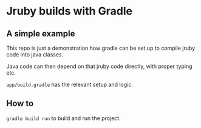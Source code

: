 # Jruby builds with Gradle
## A simple example

This repo is just a demonstration how gradle can be set up to compile jruby code into java classes.

Java code can then depend on that jruby code directly, with proper typing etc.

`app/build.gradle` has the relevant setup and logic. 

## How to

`gradle build run` to build and run the project.


